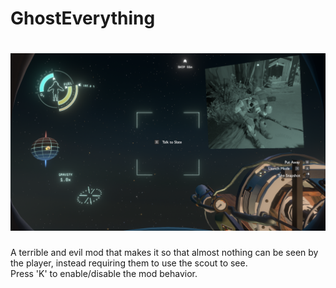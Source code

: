 # GhostEverything
# ![Ghost Everything](banner.png)
A terrible and evil mod that makes it so that almost nothing can be seen by the player, instead requiring them to use the scout to see.<br/>
Press 'K' to enable/disable the mod behavior.
